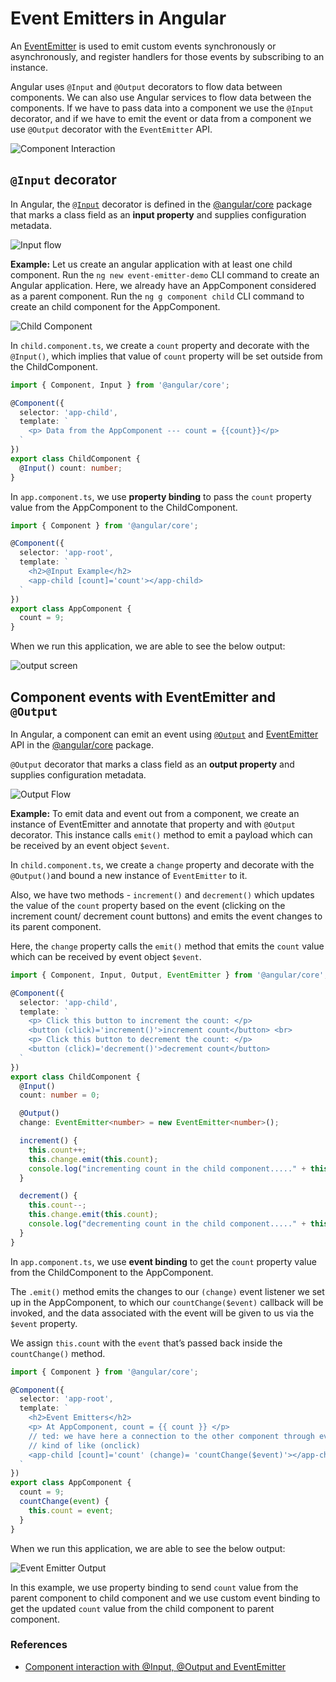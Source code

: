 <!-- event emitters:
sometimes we need some function to be called when something happens
and to that function we need to pass some information to tell our programs what to do
so this follows the format of ee: EventEmitter<type> = new EventEmitter<type> 
when we need something updated:
ee.emit(thing:type)-->

# Event Emitters in Angular

An [EventEmitter](https://angular.io/api/core/EventEmitter) is used to emit custom events synchronously or asynchronously, and register handlers for those events by subscribing to an instance.

Angular uses `@Input` and `@Output` decorators to flow data between components. We can also use Angular services to flow data between the components. If we have to pass data into a component we use the `@Input` decorator, and if we have to emit the event or data from a component we use `@Output` decorator with the `EventEmitter` API.

![Component Interaction](./images/component-interaction.PNG)

## `@Input` decorator

In Angular, the [`@Input`](https://angular.io/api/core/Input) decorator is defined in the [@angular/core](https://angular.io/api/core) package that marks a class field as an **input property** and supplies configuration metadata.

![Input flow](./images/input-flow.PNG)

**Example:** Let us create an angular application with at least one child component. Run the `ng new event-emitter-demo` CLI command to create an Angular application. Here, we already have an AppComponent considered as a parent component. Run the `ng g component child` CLI command to create an child component for the AppComponent.

![Child Component](./images/child-component.PNG)

In `child.component.ts`, we create a `count` property and decorate with the `@Input()`, which implies that value of `count` property will be set outside from the ChildComponent.

```typescript
import { Component, Input } from '@angular/core';

@Component({
  selector: 'app-child',
  template: `
    <p> Data from the AppComponent --- count = {{count}}</p>
  `
})
export class ChildComponent {
  @Input() count: number;
}
```

In `app.component.ts`, we use **property binding** to pass the `count` property  value from the AppComponent to the ChildComponent.

```typescript
import { Component } from '@angular/core';

@Component({
  selector: 'app-root',
  template: `
    <h2>@Input Example</h2>
    <app-child [count]='count'></app-child>
  `
})
export class AppComponent {
  count = 9;
}
```

When we run this application, we are able to see the below output:

![output screen](./images/input-example.PNG)

## Component events with EventEmitter and `@Output`

In Angular, a component can emit an event using [`@Output`](https://angular.io/api/core/Output) and [EventEmitter](https://angular.io/api/core/EventEmitter) API in the [@angular/core](https://angular.io/api/core) package.

`@Output` decorator that marks a class field as an **output property** and supplies configuration metadata.

![Output Flow](./images/output-flow.PNG)

**Example:**  To emit data and event out from a component, we create an instance of EventEmitter and annotate that property and with `@Output` decorator. This instance calls `emit()` method to emit a payload which can be received by an event object `$event`.

In `child.component.ts`, we create a `change` property and decorate with the `@Output()`and bound a new instance of `EventEmitter` to it.

Also, we have two methods - `increment()` and `decrement()` which updates the value of the `count` property based on the event (clicking on the increment count/ decrement count buttons) and emits the event changes to its parent component.

Here, the `change` property calls the `emit()` method that emits the `count` value which can be received by event object `$event`.

```typescript
import { Component, Input, Output, EventEmitter } from '@angular/core';

@Component({
  selector: 'app-child',
  template: `
    <p> Click this button to increment the count: </p>
    <button (click)='increment()'>increment count</button> <br>
    <p> Click this button to decrement the count: </p>
    <button (click)='decrement()'>decrement count</button>
  `
})
export class ChildComponent {
  @Input()
  count: number = 0;

  @Output()
  change: EventEmitter<number> = new EventEmitter<number>();

  increment() {
    this.count++;
    this.change.emit(this.count);
    console.log("incrementing count in the child component....." + this.count + " --- passing to AppComponent");
  }

  decrement() {
    this.count--;
    this.change.emit(this.count);
    console.log("decrementing count in the child component....." + this.count + " --- passing to AppComponent");
  }
}
```

In `app.component.ts`, we use **event binding** to get the `count` property value from the ChildComponent to the AppComponent.

The `.emit()` method emits the changes to our `(change)` event listener we set up in the AppComponent, to which our `countChange($event)` callback will be invoked, and the data associated with the event will be given to us via the `$event` property.

We assign `this.count` with the `event` that’s passed back inside the `countChange()` method.

```typescript
import { Component } from '@angular/core';

@Component({
  selector: 'app-root',
  template: `
    <h2>Event Emitters</h2>
    <p> At AppComponent, count = {{ count }} </p>
    // ted: we have here a connection to the other component through event (change)
    // kind of like (onclick)
    <app-child [count]='count' (change)= 'countChange($event)'></app-child>
  `
})
export class AppComponent {
  count = 9;
  countChange(event) {
    this.count = event;
  }
}

```

When we run this application, we are able to see the below output:

![Event Emitter Output](./images/event-emitter-example.PNG)

In this example, we use property binding to send `count` value from the parent component to child component and we use custom event binding to get the updated `count` value from  the child component to parent component.

### References

* [Component interaction with @Input, @Output and EventEmitter](https://blog.hackages.io/angular-component-interaction-with-input-output-and-eventemitter-72526422b95c)
